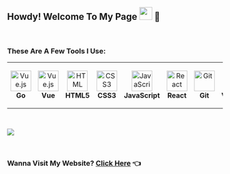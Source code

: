 
## Howdy! Welcome To My Page <img src="https://raw.githubusercontent.com/MartinHeinz/MartinHeinz/master/wave.gif" width="30px"> 🤠

 <br/>

 
### These Are A Few Tools I Use: 

<table>
  <tr>
       <td align="center" height="108" width="108">
      <img
        src="https://go.dev/blog/go-brand/Go-Logo/SVG/Go-Logo_Aqua.svg"
        width="48"
        height="48"
        alt="Vue.js"
      />
      <br /><strong>Go</strong>
    </td>
    <td align="center" height="108" width="108">
      <img
        src="https://upload.wikimedia.org/wikipedia/commons/9/95/Vue.js_Logo_2.svg"
        width="48"
        height="48"
        alt="Vue.js"
      />
      <br /><strong>Vue</strong>
    </td>
    <td align="center" height="108" width="108">
      <img
        src="https://cdn.jsdelivr.net/gh/devicons/devicon/icons/html5/html5-plain.svg"
        width="48"
        height="48"
        alt="HTML"
      />
      <br /><strong>HTML5</strong>
    </td>
    <td align="center" height="108" width="108">
      <img
        src="https://cdn.jsdelivr.net/gh/devicons/devicon/icons/css3/css3-plain.svg"
        width="48"
        height="48"
        alt="CSS3"
      />
      <br /><strong>CSS3</strong>
    </td>
    <td align="center" height="108" width="108">
      <img
        src="https://cdn.jsdelivr.net/gh/devicons/devicon/icons/javascript/javascript-plain.svg"
        width="48"
        height="48"
        alt="JavaScript"
      />
      <br /><strong>JavaScript</strong>
    </td>
    <td align="center" height="108" width="108">
      <img
        src="https://cdn.jsdelivr.net/gh/devicons/devicon/icons/react/react-original.svg"
        width="48"
        height="48"
        alt="React"
      />
      <br /><strong>React</strong>
    </td>
        <td align="center" height="108" width="108">
      <img
        src="https://cdn.jsdelivr.net/gh/devicons/devicon/icons/git/git-original.svg"
        width="48"
        height="48"
        alt="Git"
      />
      <br /><strong>Git</strong>
    </td>
    </td>
        <td align="center" height="108" width="108">
      <img
        src="https://cdn.jsdelivr.net/gh/devicons/devicon/icons/vscode/vscode-plain.svg"
        width="48"
        height="48"
        alt="Visual Studio Code"
      />
      <br /><strong>VSCode</strong>
    </td>
  </table>
  
   <br/>
  
  

  <img 
   src="https://github-readme-stats.vercel.app/api/top-langs/?username=Collin-W&theme=radical&layout=compact"
  />
  
  <br/>

###  Wanna Visit My Website? [Click Here](https://collinwhalen.com/) 👈


